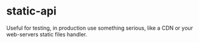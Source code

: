 static-api
==========

Useful for testing, in production use something serious, like a CDN or your web-servers static files handler.
